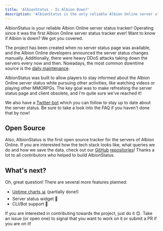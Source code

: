 ```yaml
---
title: 'AlbionStatus - Is Albion Down?'
description: 'AlbionStatus is the only reliable Albion Online server status tracker. Find out if Albion is down  in a splitsecond, no matter if the downtime is caused by the daily maintenance or an outage.'
---
```

AlbionStatus is your reliable Albion Online server status tracker!
Operating since **<operating-since></operating-since>** it was the first Albion Online server status tracker ever!
Want to know if Albion is down? We got you covered.

The project has been created when no server status page was available, and the Albion Online developers announced the server
status changes manually. Additionally, there were heavy DDoS attacks taking down the servers every now and then.
Nowadays, the most common downtime source is the [daily maintenance](/daily-maintenance/).

AlbionStatus was built to allow players to stay informed about the Albion Online server status while pursuing other activities,
like watching videos or playing other MMORPGs. The key goal was to make refreshing the server status page and client obsolete,
and I'm quite sure we've reached it!  

We also have a [<span class="text-blue-500">Twitter</span>-bot](https://twitter.com/AlbionStatus) which you can follow to
stay up to date about the server status.
Be sure to take a look into the FAQ if you haven't done that by now!


## Open Source

Also, AlbionStatus is the first open source tracker for the servers of Albion Online.
If you are interested how the tech stack looks like, what queries we do and how we save the data, check out our
[GitHub](https://github.com/albionstatus/albionstatus-website/)
[repositories](https://github.com/albionstatus/albionstatus-backend/)!
Thanks a lot to all contributors who helped to build AlbionStatus.

## What's next?

Oh, great question! There are several more features planned:

* [Uptime charts 📊](/charts/) (partially done!)
* Server status widget 🔌
* CLI/Bot support 🤖

If you are interested in contributing towards the project, just do it 😊. Take an issue (or open one) to signal that you want to work on it or submit a PR if you are on it!
